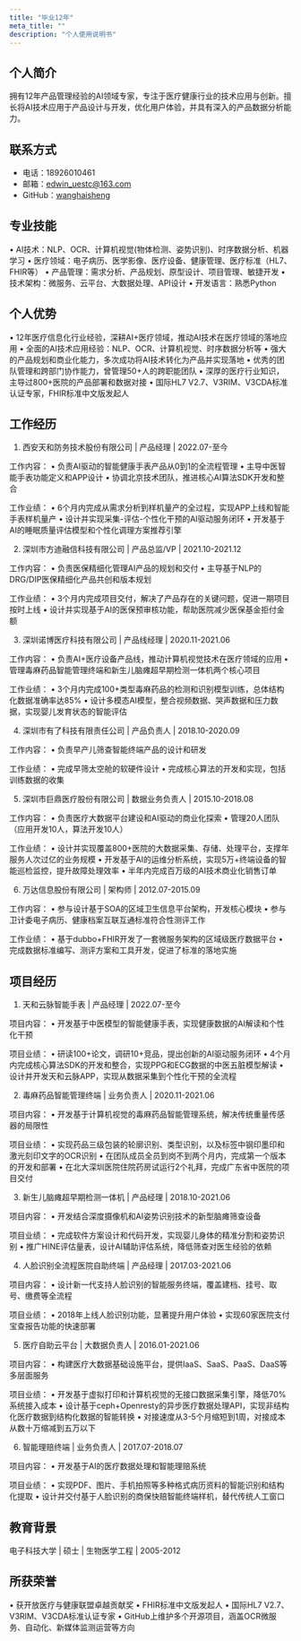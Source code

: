 ```yaml
---
title: "毕业12年"
meta_title: ""
description: "个人使用说明书"
---
```




## 个人简介
拥有12年产品管理经验的AI领域专家，专注于医疗健康行业的技术应用与创新。擅长将AI技术应用于产品设计与开发，优化用户体验，并具有深入的产品数据分析能力。


## 联系方式
- 电话：18926010461
- 邮箱：edwin_uestc@163.com
- GitHub：[wanghaisheng](https://github.com/wanghaisheng)

## 专业技能
• AI技术：NLP、OCR、计算机视觉(物体检测、姿势识别)、时序数据分析、机器学习
• 医疗领域：电子病历、医学影像、医疗设备、健康管理、医疗标准（HL7、FHIR等）
• 产品管理：需求分析、产品规划、原型设计、项目管理、敏捷开发
• 技术架构：微服务、云平台、大数据处理、API设计
• 开发语言：熟悉Python
## 个人优势

• 12年医疗信息化行业经验，深耕AI+医疗领域，推动AI技术在医疗领域的落地应用
• 全面的AI技术应用经验：NLP、OCR、计算机视觉、时序数据分析等
• 强大的产品规划和商业化能力，多次成功将AI技术转化为产品并实现落地
• 优秀的团队管理和跨部门协作能力，曾管理50+人的跨职能团队
• 深厚的医疗行业知识，主导过800+医院的产品部署和数据对接
• 国际HL7 V2.7、V3RIM、V3CDA标准认证专家，FHIR标准中文版发起人

## 工作经历

1. 西安天和防务技术股份有限公司 | 产品经理 | 2022.07-至今

工作内容：
• 负责AI驱动的智能健康手表产品从0到1的全流程管理
• 主导中医智能手表功能定义和APP设计
• 协调北京技术团队，推进核心AI算法SDK开发和整合

工作业绩：
• 6个月内完成从需求分析到样机量产的全过程，实现APP上线和智能手表样机量产
• 设计并实现采集-评估-个性化干预的AI驱动服务闭环
• 开发基于AI的睡眠质量评估模型和个性化调理方案推荐引擎

2. 深圳市方迪融信科技有限公司 | 产品总监/VP | 2021.10-2021.12

工作内容：
• 负责医保精细化管理AI产品的规划和交付
• 主导基于NLP的DRG/DIP医保精细化产品共创和版本规划

工作业绩：
• 3个月内完成项目交付，解决了产品存在的关键问题，促进一期项目按时上线
• 设计并实现基于AI的医保预审核功能，帮助医院减少医保基金拒付金额

3. 深圳诺博医疗科技有限公司 | 产品线经理 | 2020.11-2021.06

工作内容：
• 负责AI+医疗设备产品线，推动计算机视觉技术在医疗领域的应用
• 管理毒麻药品智能管理终端和新生儿脑瘫超早期检测一体机两个核心项目

工作业绩：
• 3个月内完成100+类型毒麻药品的检测和识别模型训练，总体结构化数据准确率达85%
• 设计多模态AI模型，整合视频数据、哭声数据和压力数据，实现婴儿发育状态的智能评估

4. 深圳市有了科技有限责任公司 | 产品负责人 | 2018.10-2020.09

工作内容：
• 负责早产儿筛查智能终端产品的设计和研发


工作业绩：
• 完成早筛太空舱的软硬件设计
• 完成核心算法的开发和实现，包括训练数据的收集

5. 深圳市巨鼎医疗股份有限公司 | 数据业务负责人 | 2015.10-2018.08

工作内容：
• 负责医疗大数据平台建设和AI驱动的商业化探索
• 管理20人团队（应用开发10人，算法开发10人）

工作业绩：
• 设计并实现覆盖800+医院的大数据采集、存储、处理平台，支撑年服务人次过亿的业务规模
• 开发基于AI的运维分析系统，实现5万+终端设备的智能巡检监控，提升故障处理效率
• 半年内完成百万级的AI技术商业化销售订单

6. 万达信息股份有限公司 | 架构师 | 2012.07-2015.09

工作内容：
• 参与设计基于SOA的区域卫生信息平台架构，开发核心模块
• 参与卫计委电子病历、健康档案互联互通标准符合性测评工作

工作业绩：
• 基于dubbo+FHIR开发了一套微服务架构的区域级医疗数据平台
• 完成数据标准编写、测评方案和工具开发，促进了标准的落地实施

## 项目经历

1. 天和云脉智能手表 | 产品经理 | 2022.07-至今

项目内容：
• 开发基于中医模型的智能健康手表，实现健康数据的AI解读和个性化干预

项目业绩：
• 研读100+论文，调研10+竞品，提出创新的AI驱动服务闭环
• 4个月内完成核心算法SDK的开发和整合，实现PPG和ECG数据的中医五脏模型解读
• 设计并开发天和云脉APP，实现从数据采集到个性化干预的全流程

2. 毒麻药品智能管理终端 | 业务负责人 | 2020.11-2021.06

项目内容：
• 开发基于计算机视觉的毒麻药品智能管理系统，解决传统重量传感器的局限性

项目业绩：
• 实现药品三级包装的轮廓识别、类型识别，以及标签中钢印墨印和激光刻印文字的OCR识别
• 在团队成员全员到岗不到两个月内，完成第一个版本的开发和部署
• 在北大深圳医院住院药房试运行2个礼拜，完成广东省中医院的项目交付

3. 新生儿脑瘫超早期检测一体机 | 产品经理 | 2018.10-2021.06

项目内容：
• 开发结合深度摄像机和AI姿势识别技术的新型脑瘫筛查设备

项目业绩：
• 完成软件方案设计和代码开发，实现婴儿身体的精准分割和姿势识别
• 推广HINE评估量表，设计AI辅助评估系统，降低筛查对医生经验的依赖

4. 人脸识别全流程医院自助终端 | 产品经理 | 2017.03-2021.06

项目内容：
• 设计新一代支持人脸识别的智能服务终端，覆盖建档、挂号、取号、缴费等全流程

项目业绩：
• 2018年上线人脸识别功能，显著提升用户体验
• 实现60家医院支付宝查报告功能的快速部署

5. 医疗自助云平台 | 大数据负责人 | 2016.01-2021.06

项目内容：
• 构建医疗大数据基础设施平台，提供IaaS、SaaS、PaaS、DaaS等多层面服务

项目业绩：
• 开发基于虚拟打印和计算机视觉的无接口数据采集引擎，降低70%系统接入成本
• 设计基于ceph+Openresty的异步医疗数据处理API，实现非结构化医疗数据到结构化数据的智能转换
• 对接速度从3-5个月缩短到1周，对接成本从数十万缩减到五万以下

6. 智能理赔终端 | 业务负责人 | 2017.07-2018.07

项目内容：
• 开发基于AI的医疗数据处理和智能理赔系统

项目业绩：
• 实现PDF、图片、手机拍照等多种格式病历资料的智能识别和结构化提取
• 设计并交付基于人脸识别的商保快赔智能终端样机，替代传统人工窗口

## 教育背景
电子科技大学 | 硕士 | 生物医学工程 | 2005-2012


## 所获荣誉
• 获开放医疗与健康联盟卓越贡献奖
• FHIR标准中文版发起人
• 国际HL7 V2.7、V3RIM、V3CDA标准认证专家
• GitHub上维护多个开源项目，涵盖OCR微服务、自动化、新媒体监测运营等方向

